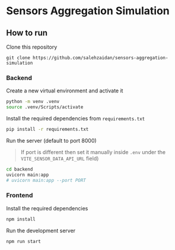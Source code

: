 # Sensors Aggregation Simulation

## How to run

Clone this repository

```
git clone https://github.com/salehzaidan/sensors-aggregation-simulation
```

### Backend

Create a new virtual environment and activate it

```sh
python -m venv .venv
source .venv/Scripts/activate
```

Install the required dependencies from `requirements.txt`

```sh
pip install -r requirements.txt
```

Run the server (default to port 8000)

> If port is different then set it manually inside `.env` under the `VITE_SENSOR_DATA_API_URL` field)

```sh
cd backend
uvicorn main:app
# uvicorn main:app --port PORT
```

### Frontend

Install the required dependencies

```sh
npm install
```

Run the development server

```sh
npm run start
```
